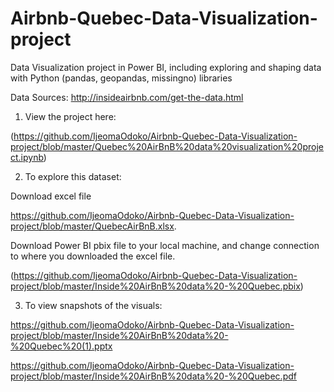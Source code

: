 # Airbnb-Quebec-Data-Visualization-project
Data Visualization project in Power BI, including exploring and shaping data with Python (pandas, geopandas, missingno) libraries

Data Sources: http://insideairbnb.com/get-the-data.html

1. View the project here:

(https://github.com/IjeomaOdoko/Airbnb-Quebec-Data-Visualization-project/blob/master/Quebec%20AirBnB%20data%20visualization%20project.ipynb)

2. To explore this dataset: 

Download excel file

https://github.com/IjeomaOdoko/Airbnb-Quebec-Data-Visualization-project/blob/master/QuebecAirBnB.xlsx. 

Download Power BI pbix file to your local machine, and change connection to where you downloaded the excel file. 

(https://github.com/IjeomaOdoko/Airbnb-Quebec-Data-Visualization-project/blob/master/Inside%20AirBnB%20data%20-%20Quebec.pbix) 

3. To view snapshots of the visuals:

https://github.com/IjeomaOdoko/Airbnb-Quebec-Data-Visualization-project/blob/master/Inside%20AirBnB%20data%20-%20Quebec%20(1).pptx

https://github.com/IjeomaOdoko/Airbnb-Quebec-Data-Visualization-project/blob/master/Inside%20AirBnB%20data%20-%20Quebec.pdf
